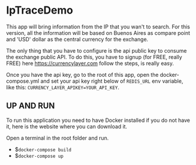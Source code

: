 # IpTraceDemo
This app will bring information from the IP that you wan't to search. For this version, all the information will be based on Buenos Aires as compare point and 'USD' dollar as the central currency for the exchange.

The only thing that you have to configure is the api public key to consume the exchange public API. To do this, you have to signup (for FREE, really FREE) here https://currencylayer.com follow the steps, is really easy.

Once you have the api key, go to the root of this app, open the docker-compose.yml and set your api key right below of `REDIS_URL` env variable, like this:
`CURRENCY_LAYER_APIKEY=YOUR_API_KEY`.

## UP AND RUN
To run this application you need to have Docker installed if you do not have it, here is the website where you can download it.

Open a terminal in the root folder and run.
- $`docker-compose build`
- $`docker-compose up`
